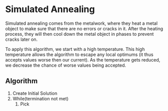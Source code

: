 # Simulated Annealing
Simulated annealing comes from the metalwork, where they heat a metal object to make sure that there are no errors or cracks in it. After the heating process, they will then cool down the metal object in phases to prevent cracks later on.

To apply this algorithm, we start with a high temperature. This high temperature allows the algorithm to escape any local optimums (it thus accepts values worse then our current). As the temperature gets reduced, we decrease the chance of worse values being accepted. 

## Algorithm
1. Create Initial Solution
2. While(termination not met)
    1. Pick  